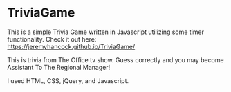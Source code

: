 # TriviaGame

This is a simple Trivia Game written in Javascript utilizing some timer functionality. Check it out here: https://jeremyhancock.github.io/TriviaGame/ 

This is trivia from The Office tv show. Guess correctly and you may become Assistant To The Regional Manager!

I used HTML, CSS, jQuery, and Javascript.